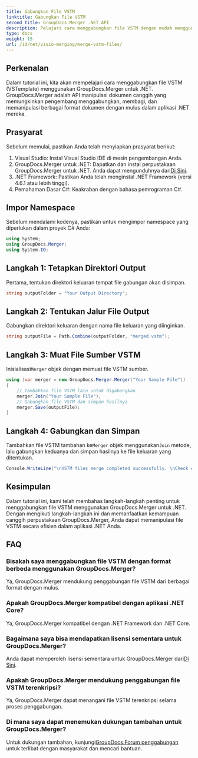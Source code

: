 ```yaml
---
title: Gabungkan File VSTM
linktitle: Gabungkan File VSTM
second_title: GroupDocs.Merger .NET API
description: Pelajari cara menggabungkan file VSTM dengan mudah menggunakan GroupDocs.Merger untuk .NET. Ikuti tutorial langkah demi langkah kami dan kemampuan manipulasi dokumen Anda.
type: docs
weight: 15
url: /id/net/visio-merging/merge-vstm-files/
---
```

## Perkenalan
Dalam tutorial ini, kita akan mempelajari cara menggabungkan file VSTM (VSTemplate) menggunakan GroupDocs.Merger untuk .NET. GroupDocs.Merger adalah API manipulasi dokumen canggih yang memungkinkan pengembang menggabungkan, membagi, dan memanipulasi berbagai format dokumen dengan mulus dalam aplikasi .NET mereka.
## Prasyarat
Sebelum memulai, pastikan Anda telah menyiapkan prasyarat berikut:
1. Visual Studio: Instal Visual Studio IDE di mesin pengembangan Anda.
2.  GroupDocs.Merger untuk .NET: Dapatkan dan instal perpustakaan GroupDocs.Merger untuk .NET. Anda dapat mengunduhnya dari[Di Sini](https://releases.groupdocs.com/merger/net/).
3. .NET Framework: Pastikan Anda telah menginstal .NET Framework (versi 4.6.1 atau lebih tinggi).
4. Pemahaman Dasar C#: Keakraban dengan bahasa pemrograman C#.

## Impor Namespace
Sebelum mendalami kodenya, pastikan untuk mengimpor namespace yang diperlukan dalam proyek C# Anda:
```csharp
using System; 
using GroupDocs.Merger;
using System.IO;
```
## Langkah 1: Tetapkan Direktori Output
Pertama, tentukan direktori keluaran tempat file gabungan akan disimpan.
```csharp
string outputFolder = "Your Output Directory";
```
## Langkah 2: Tentukan Jalur File Output
Gabungkan direktori keluaran dengan nama file keluaran yang diinginkan.
```csharp
string outputFile = Path.Combine(outputFolder, "merged.vstm");
```
## Langkah 3: Muat File Sumber VSTM
 Inisialisasi`Merger` objek dengan memuat file VSTM sumber.
```csharp
using (var merger = new GroupDocs.Merger.Merger("Your Sample File"))
{
    // Tambahkan file VSTM lain untuk digabungkan
    merger.Join("Your Sample File");
    // Gabungkan file VSTM dan simpan hasilnya
    merger.Save(outputFile);
}
```
## Langkah 4: Gabungkan dan Simpan
Tambahkan file VSTM tambahan ke`Merger` objek menggunakan`Join` metode, lalu gabungkan keduanya dan simpan hasilnya ke file keluaran yang ditentukan.
```csharp
Console.WriteLine("\nVSTM files merge completed successfully. \nCheck output in {0}", outputFolder);
```

## Kesimpulan
Dalam tutorial ini, kami telah membahas langkah-langkah penting untuk menggabungkan file VSTM menggunakan GroupDocs.Merger untuk .NET. Dengan mengikuti langkah-langkah ini dan memanfaatkan kemampuan canggih perpustakaan GroupDocs.Merger, Anda dapat memanipulasi file VSTM secara efisien dalam aplikasi .NET Anda.

## FAQ
### Bisakah saya menggabungkan file VSTM dengan format berbeda menggunakan GroupDocs.Merger?
Ya, GroupDocs.Merger mendukung penggabungan file VSTM dari berbagai format dengan mulus.
### Apakah GroupDocs.Merger kompatibel dengan aplikasi .NET Core?
Ya, GroupDocs.Merger kompatibel dengan .NET Framework dan .NET Core.
### Bagaimana saya bisa mendapatkan lisensi sementara untuk GroupDocs.Merger?
 Anda dapat memperoleh lisensi sementara untuk GroupDocs.Merger dari[Di Sini](https://purchase.groupdocs.com/temporary-license/).
### Apakah GroupDocs.Merger mendukung penggabungan file VSTM terenkripsi?
Ya, GroupDocs.Merger dapat menangani file VSTM terenkripsi selama proses penggabungan.
### Di mana saya dapat menemukan dukungan tambahan untuk GroupDocs.Merger?
 Untuk dukungan tambahan, kunjungi[GroupDocs.Forum penggabungan](https://forum.groupdocs.com/c/merger/32) untuk terlibat dengan masyarakat dan mencari bantuan.